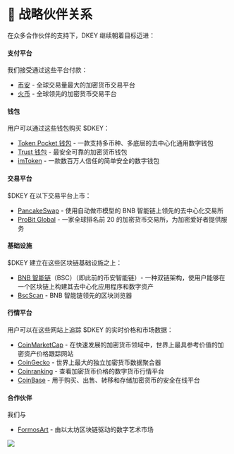 # 🤝 战略伙伴关系

在众多合作伙伴的支持下，DKEY 继续朝着目标迈进：



#### 支付平台&#x20;

我们接受通过这些平台付款：&#x20;

* [币安](https://www.binance.com/) - 全球交易量最大的加密货币交易平台 &#x20;
* [火币](https://www.huobi.com/) - 全球领先的加密货币交易平台&#x20;



#### 钱包&#x20;

用户可以通过这些钱包购买 $DKEY：&#x20;

* [Token Pocket 钱包](https://www.tokenpocket.pro/) - 一款支持多币种、多底层的去中心化通用数字钱包&#x20;
* [Trust 钱包](https://trustwallet.com/) - 最安全可靠的加密货币钱包&#x20;
* [imToken](https://token.im/) - 一款数百万人信任的简单安全的数字钱包&#x20;



#### 交易平台&#x20;

$DKEY 在以下交易平台上市：&#x20;

* [PancakeSwap](https://pancakeswap.finance/info/token/0xf3ed4770e6efe9168c3f2f50a6d9d0f97a550df1) - 使用自动做市模型的 BNB 智能链上领先的去中心化交易所&#x20;
* [ProBit Global](https://www.probit.com/app/exchange/DKEY-USDT) - 一家全球排名前 20 的加密货币交易所，为加密爱好者提供服务&#x20;



#### 基础设施&#x20;

$DKEY 建立在这些区块链基础设施之上：&#x20;

* [BNB 智能链](https://www.bnbchain.world/en/smartChain)（BSC）（即此前的币安智能链）- 一种双链架构，使用户能够在一个区块链上构建其去中心化应用程序和数字资产&#x20;
* [BscScan](https://bscscan.com/token/0xf3ed4770e6efe9168c3f2f50a6d9d0f97a550df1) - BNB 智能链领先的区块浏览器&#x20;



#### 行情平台&#x20;

用户可以在这些网站上追踪 $DKEY 的实时价格和市场数据：

* [CoinMarketCap](https://coinmarketcap.com/currencies/dkey-bank/) - 在快速发展的加密货币领域中，世界上最具参考价值的加密资产价格跟踪网站&#x20;
* [CoinGecko](https://www.coingecko.com/en/coins/dkey-bank) - 世界上最大的独立加密货币数据聚合器&#x20;
* [Coinranking](https://coinranking.com/coin/E8rWjAxcb+dkeybank-dkey) - 查看加密货币价格的数字货币行情平台&#x20;
* [CoinBase](https://www.coinbase.com/price/dkey-bank) - 用于购买、出售、转移和存储加密货币的安全在线平台&#x20;



#### 合作伙伴&#x20;

我们与&#x20;

* [FormosArt](https://www.formosart.io/store/dkey) - 由以太坊区块链驱动的数字艺术市场&#x20;



![](../.gitbook/assets/Strategy-Partners\_latest\_cn.png)



